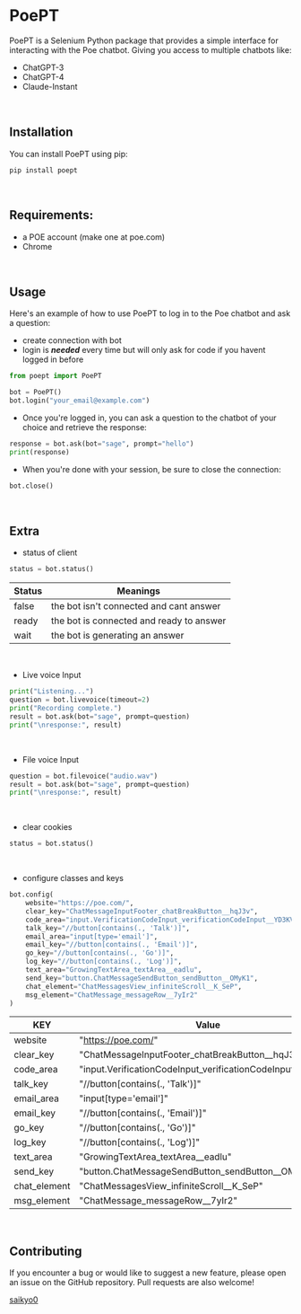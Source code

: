 # PoePT
PoePT is a Selenium Python package that provides a simple interface for interacting with the Poe chatbot.
Giving you access to multiple chatbots like:
- ChatGPT-3
- ChatGPT-4
- Claude-Instant  
 <br />


## Installation
You can install PoePT using pip:
```
pip install poept
```  
<br />


## Requirements:
- a POE account (make one at poe.com) 
- Chrome

  
<br />

## Usage
Here's an example of how to use PoePT to log in to the Poe chatbot and ask a question:

- create connection with bot
- login is ***needed*** every time but will only ask for code if you havent logged in before
```python
from poept import PoePT

bot = PoePT()
bot.login("your_email@example.com") 
```
- Once you're logged in, you can ask a question to the chatbot of your choice and retrieve the response:

```python
response = bot.ask(bot="sage", prompt="hello")
print(response)
```
- When you're done with your session, be sure to close the connection:

```python
bot.close()
```


  
<br />

## Extra

- status of client

```python
status = bot.status()
```
| Status | Meanings                                 |
|--------|------------------------------------------|
| false  | the bot isn't connected and cant answer  |
| ready  | the bot is connected and ready to answer |
| wait   | the bot is generating an answer          |
  
<br />

- Live voice Input

```python
print("Listening...") 
question = bot.livevoice(timeout=2)
print("Recording complete.")
result = bot.ask(bot="sage", prompt=question)
print("\nresponse:", result)
```
  
<br />

- File voice Input
```python
question = bot.filevoice("audio.wav")
result = bot.ask(bot="sage", prompt=question)
print("\nresponse:", result)
```
  
<br />

- clear cookies

```python
status = bot.status()
```
  
<br />

- configure classes and keys
```python
bot.config(
    website="https://poe.com/",
    clear_key="ChatMessageInputFooter_chatBreakButton__hqJ3v", 
    code_area="input.VerificationCodeInput_verificationCodeInput__YD3KV", 
    talk_key="//button[contains(., 'Talk')]", 
    email_area="input[type='email']", 
    email_key="//button[contains(., 'Email')]", 
    go_key="//button[contains(., 'Go')]", 
    log_key="//button[contains(., 'Log')]", 
    text_area="GrowingTextArea_textArea__eadlu", 
    send_key="button.ChatMessageSendButton_sendButton__OMyK1", 
    chat_element="ChatMessagesView_infiniteScroll__K_SeP", 
    msg_element="ChatMessage_messageRow__7yIr2"
)
```

| KEY           | Value                                                     |
|---------------|-----------------------------------------------------------|
| website       | "https://poe.com/"                                        |
| clear_key     | "ChatMessageInputFooter_chatBreakButton__hqJ3v"           |
| code_area     | "input.VerificationCodeInput_verificationCodeInput__YD3KV"|
| talk_key      | "//button[contains(., 'Talk')]"                           |
| email_area    | "input[type='email']"                                     |
| email_key     | "//button[contains(., 'Email')]"                          |
| go_key        | "//button[contains(., 'Go')]"                             |
| log_key       | "//button[contains(., 'Log')]"                            |
| text_area     | "GrowingTextArea_textArea__eadlu"                         |
| send_key      | "button.ChatMessageSendButton_sendButton__OMyK1"          |
| chat_element  | "ChatMessagesView_infiniteScroll__K_SeP"                  |
| msg_element   | "ChatMessage_messageRow__7yIr2"                           |
  
<br />

## Contributing 
If you encounter a bug or would like to suggest a new feature, please open an issue on the GitHub repository. Pull requests are also welcome! 

<a href=https://github.com/saikyo0>saikyo0</a>
